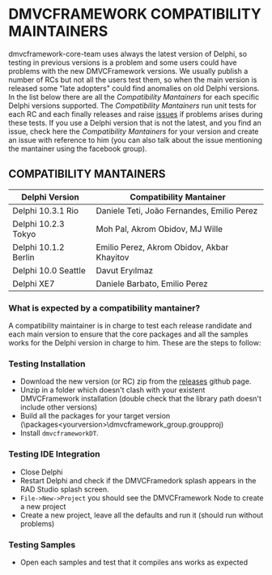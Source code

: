 # DMVCFRAMEWORK COMPATIBILITY MAINTAINERS

dmvcframework-core-team uses always the latest version of Delphi, so testing in previous versions is a problem and some users could have problems with the new DMVCFramework versions. We usually publish a number of RCs but not all the users test them, so when the main version is released some "late adopters" could find anomalies on old Delphi versions.
In the list below there are all the *Compatibility Mantainers* for each specific Delphi versions supported.
The *Compatibility Mantainers* run unit tests for each RC and each finally releases and raise [issues](https://github.com/danieleteti/delphimvcframework/issues) if problems arises during these tests.
If you use a Delphi version that is not the latest, and you find an issue, check here the *Compatibility Mantainers* for your version and create an issue with reference to him (you can also talk about the issue mentioning the mantainer using the facebook group).

## COMPATIBILITY MANTAINERS

|Delphi Version | Compatibility Mantainer |
|---|---|
|Delphi 10.3.1 Rio		|Daniele Teti, João Fernandes, Emilio Perez		|
|Delphi 10.2.3 Tokyo|Moh Pal, Akrom Obidov, MJ Wille 				|
|Delphi 10.1.2 Berlin 	| Emilio Perez, Akrom Obidov, Akbar Khayitov 	|
|Delphi 10.0 Seattle	| Davut Eryılmaz 								|
|Delphi XE7				| Daniele Barbato, Emilio Perez  				|

### What is expected by a compatibility mantainer?

A compatibility maintainer is in charge to test each release randidate and each main version to ensure that the core packages and all the samples works for the Delphi version in charge to him. These are the steps to follow:

### Testing Installation

- Download the new version (or RC) zip from the [releases](https://github.com/danieleteti/delphimvcframework/releases) github page.
- Unzip in a folder which doesn't clash with your existent DMVCFramework installation (double check that the library path doesn't include other versions)
- Build all the packages for your target version (\packages\<yourversion>\dmvcframework_group.groupproj)
- Install `dmvcframeworkDT`.

### Testing IDE Integration

- Close Delphi
- Restart Delphi and check if the DMVCFramedork splash appears in the RAD Studio splash screen.
- `File->New->Project` you should see the DMVCFramework Node to create a new project
- Create a new project, leave all the defaults and run it (should run without problems)

### Testing Samples

- Open each samples and test that it compiles ans works as expected